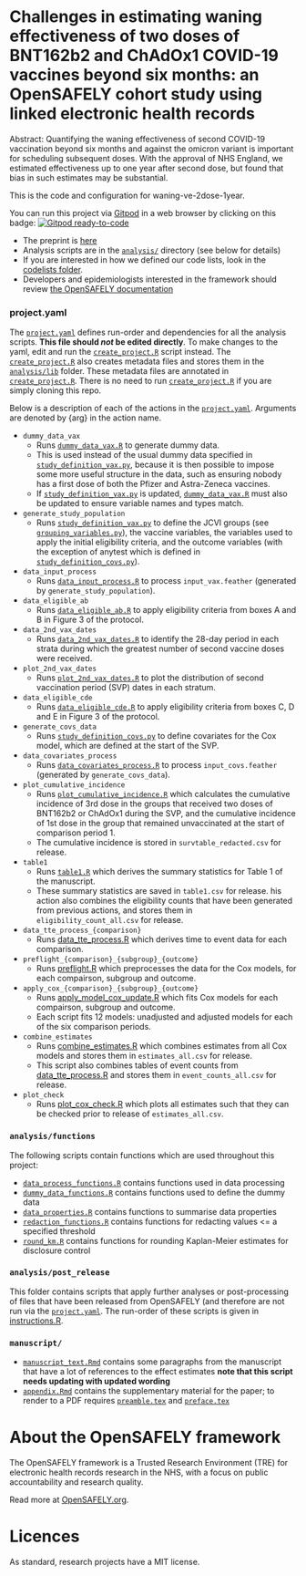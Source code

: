 # Challenges in estimating waning effectiveness of two doses of BNT162b2 and ChAdOx1 COVID-19 vaccines beyond six months: an OpenSAFELY cohort study using linked electronic health records

Abstract: Quantifying the waning effectiveness of second COVID-19 vaccination beyond six months and against the omicron variant is important for scheduling subsequent doses. With the approval of NHS England, we estimated effectiveness up to one year after second dose, but found that bias in such estimates may be substantial.

This is the code and configuration for waning-ve-2dose-1year.

You can run this project via [Gitpod](https://gitpod.io) in a web browser by clicking on this badge: [![Gitpod ready-to-code](https://img.shields.io/badge/Gitpod-ready--to--code-908a85?logo=gitpod)](https://gitpod.io/#https://github.com/opensafely/waning-ve-2dose-1year)

* The preprint is [here](https://doi.org/10.1101/2023.01.04.22283762)
* Analysis scripts are in the [`analysis/`](./analysis) directory (see below for details)
* If you are interested in how we defined our code lists, look in the [codelists folder](./codelists/).
* Developers and epidemiologists interested in the framework should review [the OpenSAFELY documentation](https://docs.opensafely.org)

### project.yaml
The [`project.yaml`](./project.yaml) defines run-order and dependencies for all the analysis scripts. 
**This file should *not* be edited directly**. To make changes to the yaml, edit and run the [`create_project.R`](./create_project.R) script instead.
The [`create_project.R`](./create_project.R) also creates metadata files and stores them in the [`analysis/lib`](./analysis/lib) folder.
These metadata files are annotated in [`create_project.R`](./create_project.R).
There is no need to run [`create_project.R`](./create_project.R) if you are simply cloning this repo.

Below is a description of each of the actions in the [`project.yaml`](./project.yaml). Arguments are denoted by {arg} in the action name.

* `dummy_data_vax`
  * Runs [`dummy_data_vax.R`](analysis/dummy_data_vax.R) to generate dummy data. 
  * This is used instead of the usual dummy data specified in [`study_definition_vax.py`](analysis/study_definition_vax.py), because it is then possible to impose some more useful structure in the data, such as ensuring nobody has a first dose of both the Pfizer and Astra-Zeneca vaccines. 
  * If [`study_definition_vax.py`](analysis/study_definition_vax.py) is updated, [`dummy_data_vax.R`](analysis/dummy_data_vax.R) must also be updated to ensure variable names and types match.
* `generate_study_population` 
  * Runs [`study_definition_vax.py`](analysis/study_definition_vax.py) to define the JCVI groups (see [`grouping_variables.py`](analysis/grouping_variables.py)), the vaccine variables, the variables used to apply the initial eligibility criteria, and the outcome variables (with the exception of anytest which is defined in [`study_definition_covs.py`](analysis/study_definition_covs.py)).
* `data_input_process`
  * Runs [`data_input_process.R`](analysis/preprocess/data_input_process.R) to process `input_vax.feather` (generated by `generate_study_population`).
* `data_eligible_ab`
  * Runs [`data_eligible_ab.R`](analysis/preprocess/data_eligible_ab.R) to apply eligibility criteria from boxes A and B in Figure 3 of the protocol.
* `data_2nd_vax_dates`
  * Runs [`data_2nd_vax_dates.R`](analysis/second_vax_period/data_2nd_vax_dates.R) to identify the 28-day period in each strata during which the greatest number of second vaccine doses were received.
* `plot_2nd_vax_dates`
  * Runs [`plot_2nd_vax_dates.R`](analysis/second_vax_period/plot_2nd_vax_dates.R) to plot the distribution of second vaccination period (SVP) dates in each stratum.
* `data_eligible_cde`
  * Runs [`data_eligible_cde.R`](analysis/preprocess/data_eligible_cde.R) to apply eligibility criteria from boxes C, D and E in Figure 3 of the protocol.
* `generate_covs_data`
  * Runs [`study_definition_covs.py`](analysis/study_definition_covs.py) to define covariates for the Cox model, which are defined at the start of the SVP.
* `data_covariates_process`
  * Runs [`data_covariates_process.R`](analysis/preprocess/data_covariates_process.R) to process `input_covs.feather` (generated by `generate_covs_data`).
* `plot_cumulative_incidence`
  * Runs [`plot_cumulative_incidence.R`](analysis/subsequent_vax/plot_cumulative_incidence.R) which calculates the cumulative incidence of 3rd dose in the groups that received two doses of BNT162b2 or ChAdOx1 during the SVP, and the cumulative incidence of 1st dose in the group that remained unvaccinated at the start of comparison period 1.
  * The cumulative incidence is stored in `survtable_redacted.csv` for release.
* `table1`
  * Runs [`table1.R`](analysis/report/table1.R)  which derives the summary statistics for Table 1 of the manuscript. 
  * These summary statistics are saved in `table1.csv` for release. his action also combines the eligibility counts that have been generated from previous actions, and stores them in `eligibility_count_all.csv` for release.
* `data_tte_process_{comparison}`
  * Runs [data_tte_process.R](analysis/comparisons/data_tte_process.R) which derives time to event data for each comparison.
* `preflight_{comparison}_{subgroup}_{outcome}`
  * Runs [preflight.R](analysis/comparisons/preflight.R) which preprocesses the data for the Cox models, for each compairson, subgroup and outcome.
* `apply_cox_{comparison}_{subgroup}_{outcome}`
  * Runs [apply_model_cox_update.R](analysis/comparisons/apply_model_cox_update.R) which fits Cox models for each compairson, subgroup and outcome.
  * Each script fits 12 models: unadjusted and adjusted models for each of the six comparison periods.
* `combine_estimates`
  * Runs [combine_estimates.R](analysis/comparisons/combine_estimates.R) which combines estimates from all Cox models and stores them in `estimates_all.csv` for release.
  * This script also combines tables of event counts from [data_tte_process.R](analysis/comparisons/data_tte_process.R) and stores them in `event_counts_all.csv` for release.
* `plot_check`
  * Runs [plot_cox_check.R](analysis/comparisons/plot_cox_check.R) which plots all estimates such that they can be checked prior to release of `estimates_all.csv`.

### `analysis/functions`
The following scripts contain functions which are used throughout this project:
* [`data_process_functions.R`](analysis/functions/data_process_functions.R) contains functions used in data processing
* [`dummy_data_functions.R`](analysis/functions/dummy_data_functions.R) contains functions used to define the dummy data
* [`data_properties.R`](analysis/functions/data_properties.R) contains functions to summarise data properties
* [`redaction_functions.R`](analysis/functions/redaction_functions.R) contains functions for redacting values <= a specified threshold
* [`round_km.R`](analysis/functions/round_km.R) contains functions for rounding Kaplan-Meier estimates for disclosure control


### `analysis/post_release`
This folder contains scripts that apply further analyses or post-processing of files that have been released from OpenSAFELY (and therefore are not run via the [`project.yaml`](./project.yaml).
The run-order of these scripts is given in [instructions.R](analysis/post_release/instructions.R).

### `manuscript/`

* [`manuscript_text.Rmd`](manuscript/manuscript_text.Rmd) contains some paragraphs from the manuscript that have a lot of references to the effect estimates **note that this script needs updating with updated wording**
* [`appendix.Rmd`](manuscript/appendix.Rmd) contains the supplementary material for the paper; to render to a PDF requires [`preamble.tex`](manuscript/preamble.tex) and [`preface.tex`](manuscript/preface.tex)

# About the OpenSAFELY framework

The OpenSAFELY framework is a Trusted Research Environment (TRE) for electronic
health records research in the NHS, with a focus on public accountability and
research quality.

Read more at [OpenSAFELY.org](https://opensafely.org).

# Licences
As standard, research projects have a MIT license. 
